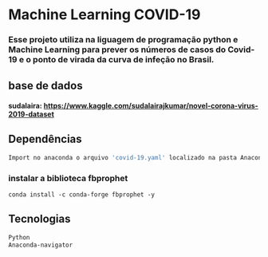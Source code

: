 
#  Machine Learning COVID-19

### Esse projeto utiliza na liguagem de programação python e Machine Learning para prever os números de casos do Covid-19 e o ponto de virada da curva de infeção no Brasil. 

## base de dados 

#### sudalaira: https://www.kaggle.com/sudalairajkumar/novel-corona-virus-2019-dataset

## Dependências

```bash
Import no anaconda o arquivo 'covid-19.yaml' localizado na pasta Anaconda
``` 
### instalar a biblioteca fbprophet
```bashsss
conda install -c conda-forge fbprophet -y
``` 
## Tecnologias 
```bash
Python 
Anaconda-navigator
```